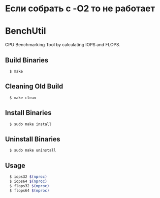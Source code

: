 # Если собрать с -O2 то не работает 

# BenchUtil
CPU Benchmarking Tool by calculating IOPS and FLOPS.

## Build Binaries
```fish
  $ make
```

## Cleaning Old Build
```fish
  $ make clean
```

## Install Binaries
```fish
  $ sudo make install
```

## Uninstall Binaries
```fish
  $ sudo make uninstall
```

## Usage
```sh
  $ iops32 $(nproc)
  $ iops64 $(nproc)
  $ flops32 $(nproc)
  $ flops64 $(nproc)
```
